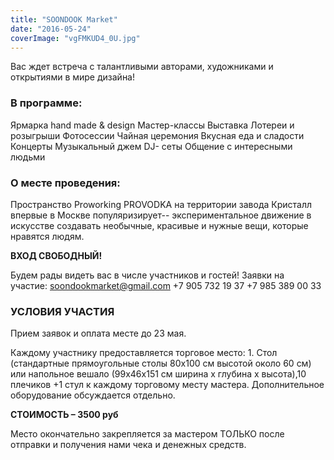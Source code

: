 ```yaml
---
title: "SOONDOOK Market"
date: "2016-05-24"
coverImage: "vgFMKUD4_0U.jpg"
---
```


Вас ждет встреча с талантливыми авторами, художниками и открытиями в мире дизайна!

### В программе:

Ярмарка hand made & design Мастер-классы Выставка Лотереи и розыгрыши Фотосессии Чайная церемония Вкусная еда и сладости Концерты Музыкальный джем DJ- сеты Общение с интересными людьми

### О месте проведения:

Пространство Proworking PROVODKA на территории завода Кристалл впервые в Москве популяризирует-- экспериментальное движение в искусстве создавать необычные, красивые и нужные вещи, которые нравятся людям.

**ВХОД СВОБОДНЫЙ!**

Будем рады видеть вас в числе участников и гостей! Заявки на участие: soondookmarket@gmail.com +7 905 732 19 37 +7 985 389 00 33

### УСЛОВИЯ УЧАСТИЯ

Прием заявок и оплата месте до 23 мая.

Каждому участнику предоставляется торговое место: 1. Cтол (стандартные прямоугольные столы 80х100 см высотой около 60 см) или напольное вешало (99х46х151 см ширина х глубина х высота),10 плечиков +1 стул к каждому торговому месту мастера. Дополнительное оборудование обсуждается отдельно.

**СТОИМОСТЬ – 3500 руб**

Место окончательно закрепляется за мастером ТОЛЬКО после отправки и получения нами чека и денежных средств.
